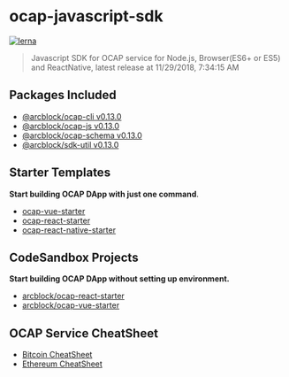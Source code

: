 
# ocap-javascript-sdk

[![lerna](https://img.shields.io/badge/maintained%20with-lerna-cc00ff.svg)](https://lernajs.io/)

> Javascript SDK for OCAP service for Node.js, Browser(ES6+ or ES5) and ReactNative, latest release at 11/29/2018, 7:34:15 AM

## Packages Included

- [@arcblock/ocap-cli v0.13.0](./packages/ocap-cli)
- [@arcblock/ocap-js v0.13.0](./packages/ocap-js)
- [@arcblock/ocap-schema v0.13.0](./packages/ocap-schema)
- [@arcblock/sdk-util v0.13.0](./packages/sdk-util)

## Starter Templates

**Start building OCAP DApp with just one command**.

- [ocap-vue-starter](https://github.com/ArcBlock/ocap-vue-starter)
- [ocap-react-starter](https://github.com/ArcBlock/ocap-react-starter)
- [ocap-react-native-starter](https://github.com/ArcBlock/ocap-react-native-starter)

## CodeSandbox Projects

**Start building OCAP DApp without setting up environment.**

- [arcblock/ocap-react-starter](https://codesandbox.io/s/lppjkmov49)
- [arcblock/ocap-vue-starter](https://codesandbox.io/s/o4q563jvv6)

## OCAP Service CheatSheet

- [Bitcoin CheatSheet](./docs/cheatsheet.bitcoin.png)
- [Ethereum CheatSheet](./docs/cheatsheet.bitcoin.png)
